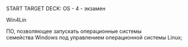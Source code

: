 START
TARGET DECK: OS - 4 - экзамен


Win4Lin  

ПО, позволяющее запускать операционные системы 
семейства Windows под управлением операционной системы Linux;

